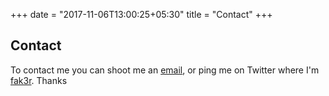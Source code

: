 +++
date = "2017-11-06T13:00:25+05:30"
title = "Contact"
+++

## Contact

To contact me you can shoot me an <a href="mailto:phil@philcryer.com">email</a>, or ping me on Twitter where I'm <a href="https://twitter.com/fak3r/">fak3r</a>. Thanks
